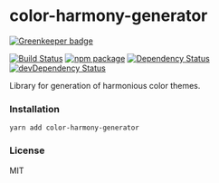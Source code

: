 # color-harmony-generator

[![Greenkeeper badge](https://badges.greenkeeper.io/opensource-cards/color-harmony-generator.svg)](https://greenkeeper.io/)

[![Build Status](https://travis-ci.org/opensource-cards/color-harmony-generator.svg?branch=master)](https://travis-ci.org/opensource-cards/color-harmony-generator)
[![npm package](https://badge.fury.io/js/color-harmony-generator.svg)](https://www.npmjs.org/package/color-harmony-generator)
[![Dependency Status](https://david-dm.org/opensource-cards/color-harmony-generator.svg)](https://david-dm.org/opensource-cards/color-harmony-generator)
[![devDependency Status](https://david-dm.org/opensource-cards/color-harmony-generator/dev-status.svg)](https://david-dm.org/opensource-cards/color-harmony-generator#info=devDependencies)

Library for generation of harmonious color themes.

### Installation

```
yarn add color-harmony-generator
```

### License

MIT
